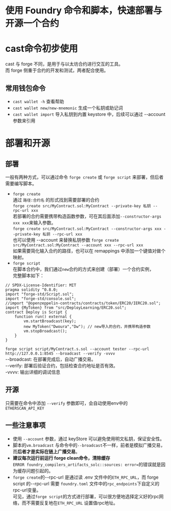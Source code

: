 # 使用 Foundry 命令和脚本，快速部署与开源一个合约
# cast命令初步使用
cast 与 forge 不同，是用于与以太坊合约进行交互的工具。  
而 forge 侧重于合约的开发和测试，两者配合使用。
## 常用钱包命令
+ `cast wallet -h` 查看帮助
+ `cast wallet new/new-mnemonic` 生成一个私钥或助记词
+ `cast wallet import` 导入私钥到内置 keystore 中，后续可以通过 --account参数来引用
# 部署和开源
## 部署
一般有两种方式，可以通过命令 `forge create` 或 `forge script` 来部署，但后者需要编写脚本。
+ `forge create`  
通过 `路径:合约名` 的形式找到需要部署的合约  
`forge create src/MyContract.sol:MyContract --private-key 私钥 --rpc-url xxx`   
若部署的合约需要携带构造函数参数，可在其后面添加`--constructor-args xxx xxx`来输入参数。  
`forge create src/MyContract.sol:MyContract --constructor-args xxx --private-key 私钥 --rpc-url xxx`   
也可以使用 --account 来替换私钥参数
`forge create src/MyContract.sol:MyContract --account xxx --rpc-url xxx`   
如果需要简化输入合约的路径，也可以在 remappings 中添加一个键值对做个映射。
+ `forge script`  
在脚本合约中，我们通过`new`合约的方式来创建（部署）一个合约实例，  
完整脚本如下：
```solidity
// SPDX-License-Identifier: MIT
pragma solidity ^0.8.0;
import "forge-std/Script.sol";
import "forge-std/console.sol";
//import "@openzeppelin-contracts/contracts/token/ERC20/IERC20.sol";
import {MyToken} from "src/DeployLearning/ERC20.sol";
contract Deploy is Script {
    function run() external {
        vm.startBroadcast(key);
        new MyToken("Dwoura","Dw"); // new导入的合约，并携带构造参数
        vm.stopBroadcast();
    }
}
```

`forge script script/MyContract.s.sol --account tester --rpc-url http://127.0.0.1:8545 --broadcast --verify -vvvv`  
--broadcast: 在部署完成后，自动广播交易。   
--verify: 部署后验证合约，包括检查合约地址是否有效。  
-vvvv: 输出详细的调试信息  

## 开源
只需要在命令中添加 `--verify` 参数即可，会自动使用env中的`ETHERSCAN_API_KEY`

## 一些注意事项
+ 使用 `--account` 参数，通过 keyStore 可以避免使用明文私钥，保证安全性。
+ 脚本的`vm.broadcast` 与命令中的`--broadcast`不一样，前者是模拟广播交易，而**后者才是实际在链上广播交易**。  
+ **建议每次运行前运行 forge clean命令，清除缓存**  
`ERROR foundry_compilers_artifacts_solc::sources: error=`的错误就是因为缓存问题引起的。
+ `forge create`的--rpc-url 是通过读 .env 文件中的`ETH_RPC_URL`，而 forge script 的--rpc-url 需要 `foundry.toml` 文件中的`rpc_endpoints`下自定义的rpc-url变量。  
可见，通过`forge script`的方式进行部署，可以很方便地选择定义好的rpc网络，而不需要反复地在`ETH_RPC_URL` 设置值rpc地址。